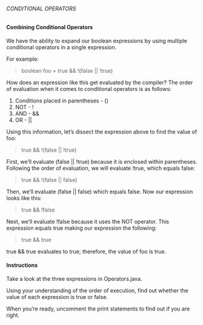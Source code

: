 ###### CONDITIONAL OPERATORS

#### Combining Conditional Operators

We have the ability to expand our boolean expressions by using multiple conditional operators in a single expression.

For example:

> boolean foo = true && !(false || !true)

How does an expression like this get evaluated by the compiler? The order of evaluation when it comes to conditional operators is as follows:

1. Conditions placed in parentheses - ()
2. NOT - !
3. AND - &&
4. OR - ||

Using this information, let’s dissect the expression above to find the value of foo:

>true && !(false || !true)

First, we’ll evaluate (false || !true) because it is enclosed within parentheses. Following the order of evaluation, we will evaluate !true, which equals false:

> true && !(false || false)

Then, we’ll evaluate (false || false) which equals false. Now our expression looks like this:

> true && !false

Next, we’ll evaluate !false because it uses the NOT operator. This expression equals true making our expression the following:

> true && true

true && true evaluates to true; therefore, the value of foo is true.

#### Instructions

Take a look at the three expressions in Operators.java.

Using your understanding of the order of execution, find out whether the value of each expression is true or false.

When you’re ready, uncomment the print statements to find out if you are right.